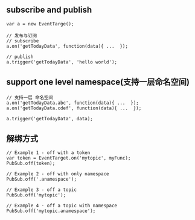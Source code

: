 ## subscribe and publish

    var a = new EventTarge();

    // 发布与订阅
    // subscribe
    a.on('getTodayData', function(data){ ...  });

    // publish
    a.trigger('getTodayData', 'hello world');

## support one level namespace(支持一层命名空间)

    // 支持一层 命名空间
    a.on('getTodayData.abc', function(data){ ...  }); 
    a.on('getTodayData.cdef', function(data){ ...  }); 

    a.trigger('getTodayData', data);


## 解绑方式

    // Example 1 - off with a token
    var token = EventTarget.on('mytopic', myFunc);
    PubSub.off(token);

    // Example 2 - off with only namespace
    PubSub.off('.anamespace');

    // Example 3 - off a topic
    PubSub.off('mytopic');

    // Example 4 - off a topic with namespace
    PubSub.off('mytopic.anamespace');
